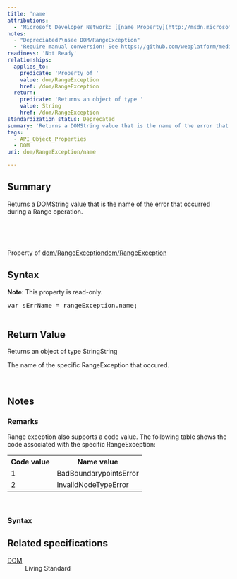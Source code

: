 ```yaml
---
title: 'name'
attributions:
  - 'Microsoft Developer Network: [[name Property](http://msdn.microsoft.com/en-us/library/ie/hh974331(v=vs.85).aspx) Article]'
notes:
  - "Depreciated?\nsee DOM/RangeException"
  - 'Require manual conversion! See https://github.com/webplatform/mediawiki-conversion/issues/24'
readiness: 'Not Ready'
relationships:
  applies_to:
    predicate: 'Property of '
    value: dom/RangeException
    href: /dom/RangeException
  return:
    predicate: 'Returns an object of type '
    value: String
    href: /dom/RangeException
standardization_status: Deprecated
summary: 'Returns a DOMString value that is the name of the error that occurred during a Range operation.'
tags:
  - API_Object_Properties
  - DOM
uri: dom/RangeException/name

---
```

<p>
</p>
<h2>Summary</h2>
<p>
Returns a DOMString value that is the name of the error that occurred during a Range operation.</p>
<div data-template="API_Object_Property">
<p><br/></p><p><br/></p><p>Property of <a href="/dom/RangeException">dom/RangeException</a><a href="/dom/RangeException">dom/RangeException</a>
</p>
<h2>Syntax</h2>
<p><b>Note</b>: This property is read-only.
</p>
<pre class="js">
var sErrName = rangeException.name;

</pre>
<h2>Return Value</h2>
<p>Returns an object of type StringString
</p><p>The name of the specific RangeException that occured.
</p>
</div>
<p><br/></p>
<h2>Notes</h2>
<h3>Remarks</h3>
<p>Range exception also supports a code value. The following table shows the code associated with the specific RangeException:
</p>
<table class="wikitable"><tr><th>Code value
</th>
<th>Name value
</th></tr><tr><td>1
</td>
<td>BadBoundarypointsError
</td></tr><tr><td>2
</td>
<td>InvalidNodeTypeError
</td></tr></table><p> 
</p>
<h3>Syntax</h3>
<h2>Related specifications</h2>

<dl><dt><a rel="nofollow" class="external text" href="http://dom.spec.whatwg.org/#interface-range">DOM</a></dt>
  <dd>Living Standard</dd>
</dl>
